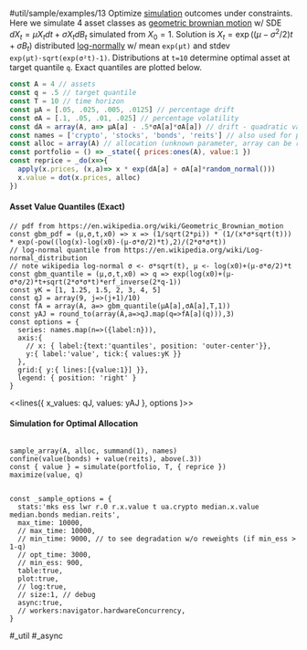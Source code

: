 #util/sample/examples/13 Optimize [simulation](#util/sim) outcomes under constraints. Here we simulate 4 asset classes as [geometric brownian motion](https://en.wikipedia.org/wiki/Geometric_Brownian_motion) w/ SDE $`dX_t=\mu X_t dt+\sigma X_t dB_t`$ simulated from $`X_0=1`$. Solution is $`X_t=\exp((\mu-\sigma^2/2)t+\sigma B_t)`$ distributed [log-normally](https://en.wikipedia.org/wiki/Log-normal_distribution) w/ mean `exp(μt)` and stdev `exp(μt)·sqrt(exp(σ²t)-1)`. Distributions at `t=10` determine optimal asset at target quantile `q`. Exact quantiles are plotted below.
```js
const A = 4 // assets
const q = .5 // target quantile
const T = 10 // time horizon
const μA = [.05, .025, .005, .0125] // percentage drift
const σA = [.1, .05, .01, .025] // percentage volatility
const dA = array(A, a=> μA[a] - .5*σA[a]*σA[a]) // drift - quadratic variation
const names = ['crypto', 'stocks', 'bonds', 'reits'] // also used for plot below
const alloc = array(A) // allocation (unknown parameter, array can be reused)
const portfolio = () => _state({ prices:ones(A), value:1 })
const reprice = _do(x=>{
  apply(x.prices, (x,a)=> x * exp(dA[a] + σA[a]*random_normal()))
  x.value = dot(x.prices, alloc)
})
```
#### Asset Value Quantiles (Exact)
```js:js_removed
// pdf from https://en.wikipedia.org/wiki/Geometric_Brownian_motion
const gbm_pdf = (μ,σ,t,x0) => x => (1/sqrt(2*pi)) * (1/(x*σ*sqrt(t))) * exp(-pow((log(x)-log(x0)-(μ-σ*σ/2)*t),2)/(2*σ*σ*t))
// log-normal quantile from https://en.wikipedia.org/wiki/Log-normal_distribution
// note wikipedia log-normal σ <- σ*sqrt(t), μ <- log(x0)+(μ-σ*σ/2)*t
const gbm_quantile = (μ,σ,t,x0) => q => exp(log(x0)+(μ-σ*σ/2)*t+sqrt(2*σ*σ*t)*erf_inverse(2*q-1))
const yK = [1, 1.25, 1.5, 2, 3, 4, 5]
const qJ = array(9, j=>(j+1)/10)
const fA = array(A, a=> gbm_quantile(μA[a],σA[a],T,1))
const yAJ = round_to(array(A,a=>qJ.map(q=>fA[a](q))),3)
const options = {
  series: names.map(n=>({label:n})),
  axis:{
    // x: { label:{text:'quantiles', position: 'outer-center'}},
    y:{ label:'value', tick:{ values:yK }}
  },
  grid:{ y:{ lines:[{value:1}] }},
  legend: { position: 'right' }
}
```
<<lines({ x_values: qJ, values: yAJ }, options )>>
#### Simulation for Optimal Allocation
```js:js_input

sample_array(A, alloc, summand(1), names)
confine(value(bonds) + value(reits), above(.3))
const { value } = simulate(portfolio, T, { reprice })
maximize(value, q)

```
```js:js_removed

const _sample_options = {
  stats:'mks ess lwr r.0 r.x.value t ua.crypto median.x.value median.bonds median.reits',
  max_time: 10000,
  // max_time: 10000,
  // min_time: 9000, // to see degradation w/o reweights (if min_ess > 1-q)
  // opt_time: 3000,
  // min_ess: 900,
  table:true,
  plot:true,
  // log:true,
  // size:1, // debug
  async:true,
  // workers:navigator.hardwareConcurrency,
}

```
#_util #_async
